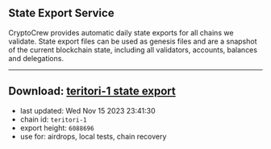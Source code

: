 ## State Export Service
CryptoCrew provides automatic daily state exports for all chains we validate. State export files can be used as genesis files and are a snapshot of the current blockchain state, including all validators, accounts, balances and delegations.

---
**Download: [teritori-1 state export](https://dl.ccvalidators.com/SERVICE/teritori/teritori-1_export_6088696.json)**
---

- last updated: Wed Nov 15 2023 23:41:30
- chain id: `teritori-1`
- export height: `6088696`
- use for: airdrops, local tests, chain recovery
